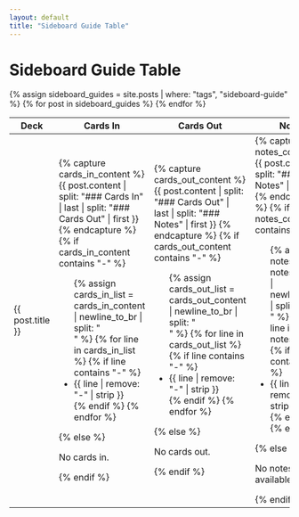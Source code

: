 ```yaml
---
layout: default
title: "Sideboard Guide Table"
---
```


# Sideboard Guide Table

<table>
    <thead>
        <tr>
            <th>Deck</th>
            <th>Cards In</th>
            <th>Cards Out</th>
            <th>Notes</th>
        </tr>
    </thead>
    <tbody>
        {% assign sideboard_guides = site.posts | where: "tags", "sideboard-guide" %}
        {% for post in sideboard_guides %}
            <tr>
                <td>{{ post.title }}</td>
                <td>
                    {% capture cards_in_content %}
                        {{ post.content | split: "### Cards In" | last | split: "### Cards Out" | first }}
                    {% endcapture %}
                    {% if cards_in_content contains "-" %}
                        <ul>
                            {% assign cards_in_list = cards_in_content | newline_to_br | split: "<br />" %}
                            {% for line in cards_in_list %}
                                {% if line contains "-" %}
                                    <li>{{ line | remove: "-" | strip }}</li>
                                {% endif %}
                            {% endfor %}
                        </ul>
                    {% else %}
                        <p>No cards in.</p>
                    {% endif %}
                </td>
                <td>
                    {% capture cards_out_content %}
                        {{ post.content | split: "### Cards Out" | last | split: "### Notes" | first }}
                    {% endcapture %}
                    {% if cards_out_content contains "-" %}
                        <ul>
                            {% assign cards_out_list = cards_out_content | newline_to_br | split: "<br />" %}
                            {% for line in cards_out_list %}
                                {% if line contains "-" %}
                                    <li>{{ line | remove: "-" | strip }}</li>
                                {% endif %}
                            {% endfor %}
                        </ul>
                    {% else %}
                        <p>No cards out.</p>
                    {% endif %}
                </td>
                <td>
                    {% capture notes_content %}
                        {{ post.content | split: "### Notes" | last }}
                    {% endcapture %}
                    {% if notes_content contains "-" %}
                        <ul>
                            {% assign notes_list = notes_content | newline_to_br | split: "<br />" %}
                            {% for line in notes_list %}
                                {% if line contains "-" %}
                                    <li>{{ line | remove: "-" | strip }}</li>
                                {% endif %}
                            {% endfor %}
                        </ul>
                    {% else %}
                        <p>No notes available.</p>
                    {% endif %}
                </td>
            </tr>
        {% endfor %}
    </tbody>
</table>
